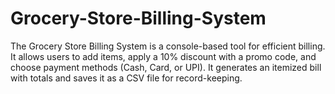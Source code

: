 # Grocery-Store-Billing-System
The Grocery Store Billing System is a console-based tool for efficient billing. It allows users to add items, apply a 10% discount with a promo code, and choose payment methods (Cash, Card, or UPI). It generates an itemized bill with totals and saves it as a CSV file for record-keeping.
